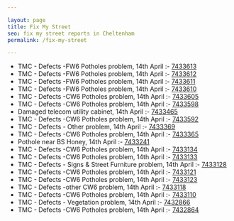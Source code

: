 ```yaml
---

layout: page
title: Fix My Street
seo: fix my street reports in Cheltenham
permalink: /fix-my-street

---
```


<!-- fix_marker starts -->

- TMC - Defects -FW6 Potholes problem, 14th April :- [7433613](https://www.fixmystreet.com/report/7433613)
- TMC - Defects -FW6 Potholes problem, 14th April :- [7433612](https://www.fixmystreet.com/report/7433612)
- TMC - Defects -FW6 Potholes problem, 14th April :- [7433611](https://www.fixmystreet.com/report/7433611)
- TMC - Defects -FW6 Potholes problem, 14th April :- [7433610](https://www.fixmystreet.com/report/7433610)
- TMC - Defects -CW6 Potholes  problem, 14th April :- [7433605](https://www.fixmystreet.com/report/7433605)
- TMC - Defects -CW6 Potholes  problem, 14th April :- [7433598](https://www.fixmystreet.com/report/7433598)
- Damaged telecom utility cabinet, 14th April :- [7433465](https://www.fixmystreet.com/report/7433465)
- TMC - Defects -CW6 Potholes  problem, 14th April :- [7433592](https://www.fixmystreet.com/report/7433592)
- TMC - Defects - Other problem, 14th April :- [7433369](https://www.fixmystreet.com/report/7433369)
- TMC - Defects -CW6 Potholes  problem, 14th April :- [7433365](https://www.fixmystreet.com/report/7433365)
- Pothole near BS Honey, 14th April :- [7433241](https://www.fixmystreet.com/report/7433241)
- TMC - Defects -CW6 Potholes  problem, 14th April :- [7433134](https://www.fixmystreet.com/report/7433134)
- TMC - Defects -CW6 Potholes  problem, 14th April :- [7433133](https://www.fixmystreet.com/report/7433133)
- TMC - Defects - Signs & Street Furniture problem, 14th April :- [7433128](https://www.fixmystreet.com/report/7433128)
- TMC - Defects -CW6 Potholes  problem, 14th April :- [7433121](https://www.fixmystreet.com/report/7433121)
- TMC - Defects -CW6 Potholes  problem, 14th April :- [7433123](https://www.fixmystreet.com/report/7433123)
- TMC - Defects -other CW6 problem, 14th April :- [7433118](https://www.fixmystreet.com/report/7433118)
- TMC - Defects -CW6 Potholes  problem, 14th April :- [7433110](https://www.fixmystreet.com/report/7433110)
- TMC - Defects - Vegetation problem, 14th April :- [7432866](https://www.fixmystreet.com/report/7432866)
- TMC - Defects -CW6 Potholes  problem, 14th April :- [7432864](https://www.fixmystreet.com/report/7432864)

<!-- fix_marker ends -->